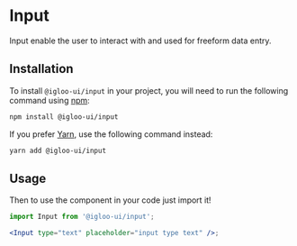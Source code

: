 # Input

Input enable the user to interact with and used for freeform data entry.

<Example />

<ReferenceLinks />

## Installation

To install `@igloo-ui/input` in your project, you will need to run the following command using [npm](https://www.npmjs.com/):

```bash
npm install @igloo-ui/input
```

If you prefer [Yarn](https://classic.yarnpkg.com/en/), use the following command instead:

```bash
yarn add @igloo-ui/input
```

## Usage

Then to use the component in your code just import it!

```jsx
import Input from '@igloo-ui/input';

<Input type="text" placeholder="input type text" />;
```

